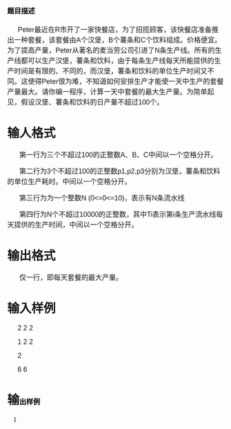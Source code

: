 

# </span><span style="color:#000000;font-weight:bold;font-size:12.0000pt;font-family:&#39;宋体&#39;;">题目描述</span><span style="color:#000000;font-weight:bold;font-size:12.0000pt;font-family:&#39;宋体&#39;;">


<p style="text-indent:18.3750pt;">
<span style="font-size:12.0000pt;font-family:&#39;Arial&#39;;">Peter</span><span style="font-size:12.0000pt;font-family:&#39;Arial&#39;;">最近在</span><span style="font-size:12.0000pt;font-family:&#39;Arial&#39;;">R</span><span style="font-size:12.0000pt;font-family:&#39;Arial&#39;;">市开了一家快餐店，为了招揽顾客，该快餐店准备推出一种套餐，该套餐由</span><span style="font-size:12.0000pt;font-family:&#39;Arial&#39;;">A</span><span style="font-size:12.0000pt;font-family:&#39;Arial&#39;;">个汉堡，</span><span style="font-size:12.0000pt;font-family:&#39;Arial&#39;;">B</span><span style="font-size:12.0000pt;font-family:&#39;Arial&#39;;">个薯条和</span><span style="font-size:12.0000pt;font-family:&#39;Arial&#39;;">C</span><span style="font-size:12.0000pt;font-family:&#39;Arial&#39;;">个饮料组成。价格便宜。为了提高产量，</span><span style="font-size:12.0000pt;font-family:&#39;Arial&#39;;">Peter</span><span style="font-size:12.0000pt;font-family:&#39;Arial&#39;;">从著名的麦当劳公司引进了</span><span style="font-size:12.0000pt;font-family:&#39;Arial&#39;;">N</span><span style="font-size:12.0000pt;font-family:&#39;Arial&#39;;">条生产线。所有的生产线都可以生产汉堡，薯条和饮料，由于每条生产线每天所能提供的生产时间是有限的、不同的，而汉堡，薯条和饮料的单位生产时间又不同。这使得</span><span style="font-size:12.0000pt;font-family:&#39;Arial&#39;;">Peter</span><span style="font-size:12.0000pt;font-family:&#39;Arial&#39;;">很为难，不知道如何安排生产才能使一天中生产的套餐产量最大。请你编一程序，计算一天中套餐的最大生产量。为简单起见，假设汉堡、薯条和饮料的日产量不超过</span><span style="font-size:12.0000pt;font-family:&#39;Arial&#39;;">100</span><span style="font-size:12.0000pt;font-family:&#39;Arial&#39;;">个。</span><span style="font-size:12.0000pt;font-family:&#39;宋体&#39;;"></span> 
</p>

# 输人格式


<p style="text-indent:21.0000pt;">
<span style="font-size:12.0000pt;font-family:&#39;Arial&#39;;">第一行为三个不超过</span><span style="font-size:12.0000pt;font-family:&#39;Arial&#39;;">100</span><span style="font-size:12.0000pt;font-family:&#39;Arial&#39;;">的正整数</span><span style="font-size:12.0000pt;font-family:&#39;Arial&#39;;">A</span><span style="font-size:12.0000pt;font-family:&#39;Arial&#39;;">、</span><span style="font-size:12.0000pt;font-family:&#39;Arial&#39;;">B</span><span style="font-size:12.0000pt;font-family:&#39;Arial&#39;;">、</span><span style="font-size:12.0000pt;font-family:&#39;Arial&#39;;">C</span><span style="font-size:12.0000pt;font-family:&#39;Arial&#39;;">中间以一个空格分开。</span><span style="font-size:12.0000pt;font-family:&#39;Arial&#39;;"></span> 
</p>
<p style="text-indent:21.0000pt;">
<span style="font-size:12.0000pt;font-family:&#39;Arial&#39;;">第二行为</span><span style="font-size:12.0000pt;font-family:&#39;Arial&#39;;">3</span><span style="font-size:12.0000pt;font-family:&#39;Arial&#39;;">个不超过</span><span style="font-size:12.0000pt;font-family:&#39;Arial&#39;;">100</span><span style="font-size:12.0000pt;font-family:&#39;Arial&#39;;">的正整数</span><span style="font-size:12.0000pt;font-family:&#39;Arial&#39;;">p1,p2,p3</span><span style="font-size:12.0000pt;font-family:&#39;Arial&#39;;">分别为汉堡，薯条和饮料的单位生产耗时。中间以一个空格分开。</span><span style="font-size:12.0000pt;font-family:&#39;Arial&#39;;"></span> 
</p>
<p style="text-indent:21.0000pt;">
<span style="font-size:12.0000pt;font-family:&#39;Arial&#39;;">第三行为为一个整数</span><span style="font-size:12.0000pt;font-family:&#39;Arial&#39;;">N (0&lt;=0&lt;=10)</span><span style="font-size:12.0000pt;font-family:&#39;Arial&#39;;">，表示有</span><span style="font-size:12.0000pt;font-family:&#39;Arial&#39;;">N</span><span style="font-size:12.0000pt;font-family:&#39;Arial&#39;;">条流水线</span><span style="font-size:12.0000pt;font-family:&#39;Arial&#39;;"></span> 
</p>
<p style="text-indent:21.0000pt;">
<span style="font-size:12.0000pt;font-family:&#39;Arial&#39;;">第四行为</span><span style="font-size:12.0000pt;font-family:&#39;Arial&#39;;">N</span><span style="font-size:12.0000pt;font-family:&#39;Arial&#39;;">个不超过</span><span style="font-size:12.0000pt;font-family:&#39;Arial&#39;;">10000</span><span style="font-size:12.0000pt;font-family:&#39;Arial&#39;;">的正整数，其中</span><span style="font-size:12.0000pt;font-family:&#39;Arial&#39;;">Ti</span><span style="font-size:12.0000pt;font-family:&#39;Arial&#39;;">表示第</span><span style="font-size:12.0000pt;font-family:&#39;Arial&#39;;">i</span><span style="font-size:12.0000pt;font-family:&#39;Arial&#39;;">条生产流水线每天提供的生产时间，中间以一个空格分开。</span><span style="font-size:12.0000pt;font-family:&#39;Arial&#39;;"></span> 
</p>

# 输出格式


<p style="text-indent:21.0000pt;">
<span style="font-size:12.0000pt;font-family:&#39;Arial&#39;;">仅一行，即每天套餐的最大产量。</span><span style="font-size:12.0000pt;font-family:&#39;宋体&#39;;"></span> 
</p>

# 输入样例


<p style="margin-left:18.0000pt;">
<span style="font-size:12.0000pt;font-family:&#39;Arial&#39;;">2 2 2</span><span style="font-size:12.0000pt;font-family:&#39;Arial&#39;;"></span> 
</p>
<p style="margin-left:18.0000pt;">
<span style="font-size:12.0000pt;font-family:&#39;Arial&#39;;">1 2 2</span><span style="font-size:12.0000pt;font-family:&#39;Arial&#39;;"></span> 
</p>
<p style="margin-left:18.0000pt;">
<span style="font-size:12.0000pt;font-family:&#39;Arial&#39;;">2</span><span style="font-size:12.0000pt;font-family:&#39;Arial&#39;;"></span> 
</p>
<p style="margin-left:18.0000pt;">
<span style="font-size:12.0000pt;font-family:&#39;Arial&#39;;">6 6</span><span style="font-size:12.0000pt;font-family:&#39;Arial&#39;;"></span> 
</p>

# 输</span><span style="color:#000000;font-weight:bold;font-size:12.0000pt;font-family:&#39;宋体&#39;;">出</span><span style="color:#000000;font-weight:bold;font-size:12.0000pt;font-family:&#39;宋体&#39;;">样例


<p style="text-indent:10.5000pt;">
<span style="font-size:12.0000pt;font-family:&#39;宋体&#39;;">1</span><span style="font-size:12.0000pt;font-family:&#39;宋体&#39;;"></span> 
</p>
